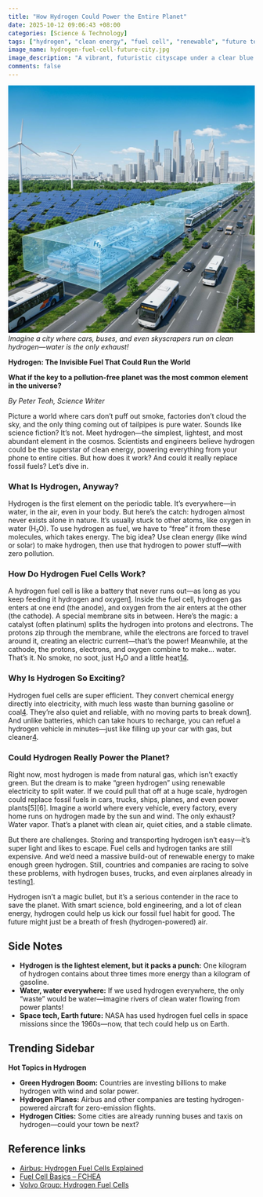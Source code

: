 ```yaml
---
title: "How Hydrogen Could Power the Entire Planet"
date: 2025-10-12 09:06:43 +08:00
categories: [Science & Technology]
tags: ["hydrogen", "clean energy", "fuel cell", "renewable", "future tech", "climate solution"]
image_name: hydrogen-fuel-cell-future-city.jpg
image_description: "A vibrant, futuristic cityscape under a clear blue sky, with sleek hydrogen-powered buses, cars, and trains moving smoothly along wide streets. In the foreground, a transparent cutaway of a hydrogen fuel cell shows the flow of hydrogen and oxygen, with water vapor gently escaping. Solar panels and wind turbines dot the horizon, symbolizing renewable energy sources for hydrogen production."
comments: false
---
```


![Imagine a city where cars, buses, and even skyscrapers run on clean hydrogen—water is the only exhaust!](/assets/images/hydrogen-fuel-cell-future-city.jpg)
*Imagine a city where cars, buses, and even skyscrapers run on clean hydrogen—water is the only exhaust!*

<!-- Image Description: A vibrant, futuristic cityscape under a clear blue sky, with sleek hydrogen-powered buses, cars, and trains moving smoothly along wide streets. In the foreground, a transparent cutaway of a hydrogen fuel cell shows the flow of hydrogen and oxygen, with water vapor gently escaping. Solar panels and wind turbines dot the horizon, symbolizing renewable energy sources for hydrogen production. -->

**Hydrogen: The Invisible Fuel That Could Run the World**

**What if the key to a pollution-free planet was the most common element in the universe?**

*By Peter Teoh, Science Writer*

Picture a world where cars don’t puff out smoke, factories don’t cloud the sky, and the only thing coming out of tailpipes is pure water. Sounds like science fiction? It’s not. Meet hydrogen—the simplest, lightest, and most abundant element in the cosmos. Scientists and engineers believe hydrogen could be the superstar of clean energy, powering everything from your phone to entire cities. But how does it work? And could it really replace fossil fuels? Let’s dive in.

### What Is Hydrogen, Anyway?
Hydrogen is the first element on the periodic table. It’s everywhere—in water, in the air, even in your body. But here’s the catch: hydrogen almost never exists alone in nature. It’s usually stuck to other atoms, like oxygen in water (H₂O). To use hydrogen as fuel, we have to “free” it from these molecules, which takes energy. The big idea? Use clean energy (like wind or solar) to make hydrogen, then use that hydrogen to power stuff—with zero pollution.

### How Do Hydrogen Fuel Cells Work?
A hydrogen fuel cell is like a battery that never runs out—as long as you keep feeding it hydrogen and oxygen[1][3]. Inside the fuel cell, hydrogen gas enters at one end (the anode), and oxygen from the air enters at the other (the cathode). A special membrane sits in between. Here’s the magic: a catalyst (often platinum) splits the hydrogen into protons and electrons. The protons zip through the membrane, while the electrons are forced to travel around it, creating an electric current—that’s the power! Meanwhile, at the cathode, the protons, electrons, and oxygen combine to make… water. That’s it. No smoke, no soot, just H₂O and a little heat[1][3][4].

### Why Is Hydrogen So Exciting?
Hydrogen fuel cells are super efficient. They convert chemical energy directly into electricity, with much less waste than burning gasoline or coal[4]. They’re also quiet and reliable, with no moving parts to break down[1]. And unlike batteries, which can take hours to recharge, you can refuel a hydrogen vehicle in minutes—just like filling up your car with gas, but cleaner[4].

### Could Hydrogen Really Power the Planet?
Right now, most hydrogen is made from natural gas, which isn’t exactly green. But the dream is to make “green hydrogen” using renewable electricity to split water. If we could pull that off at a huge scale, hydrogen could replace fossil fuels in cars, trucks, ships, planes, and even power plants[5][6]. Imagine a world where every vehicle, every factory, every home runs on hydrogen made by the sun and wind. The only exhaust? Water vapor. That’s a planet with clean air, quiet cities, and a stable climate.

But there are challenges. Storing and transporting hydrogen isn’t easy—it’s super light and likes to escape. Fuel cells and hydrogen tanks are still expensive. And we’d need a massive build-out of renewable energy to make enough green hydrogen. Still, countries and companies are racing to solve these problems, with hydrogen buses, trucks, and even airplanes already in testing[1][4].

Hydrogen isn’t a magic bullet, but it’s a serious contender in the race to save the planet. With smart science, bold engineering, and a lot of clean energy, hydrogen could help us kick our fossil fuel habit for good. The future might just be a breath of fresh (hydrogen-powered) air.

## Side Notes
- **Hydrogen is the lightest element, but it packs a punch:** One kilogram of hydrogen contains about three times more energy than a kilogram of gasoline.
- **Water, water everywhere:** If we used hydrogen everywhere, the only “waste” would be water—imagine rivers of clean water flowing from power plants!
- **Space tech, Earth future:** NASA has used hydrogen fuel cells in space missions since the 1960s—now, that tech could help us on Earth.

## Trending Sidebar
**Hot Topics in Hydrogen**
- **Green Hydrogen Boom:** Countries are investing billions to make hydrogen with wind and solar power.
- **Hydrogen Planes:** Airbus and other companies are testing hydrogen-powered aircraft for zero-emission flights.
- **Hydrogen Cities:** Some cities are already running buses and taxis on hydrogen—could your town be next?

## Reference links
- [Airbus: Hydrogen Fuel Cells Explained][1]
- [Fuel Cell Basics – FCHEA][3]
- [Volvo Group: Hydrogen Fuel Cells][4]

[1]: https://www.airbus.com/en/newsroom/news/2020-10-hydrogen-fuel-cells-explained
[3]: https://fchea.org/learning-center/fuel-cell-basics/
[4]: https://www.volvogroup.com/en/sustainable-transportation/sustainable-solutions/hydrogen-fuel-cells.html
